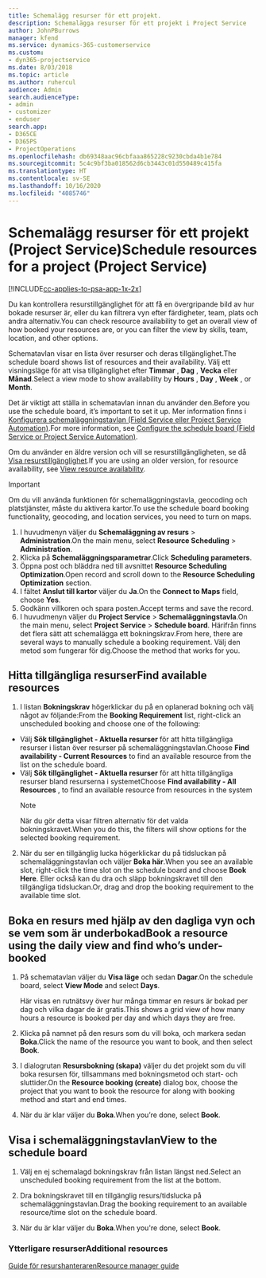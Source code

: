 ```yaml
---
title: Schemalägg resurser för ett projekt.
description: Schemalägga resurser för ett projekt i Project Service
author: JohnPBurrows
manager: kfend
ms.service: dynamics-365-customerservice
ms.custom:
- dyn365-projectservice
ms.date: 8/03/2018
ms.topic: article
ms.author: ruhercul
audience: Admin
search.audienceType:
- admin
- customizer
- enduser
search.app:
- D365CE
- D365PS
- ProjectOperations
ms.openlocfilehash: db69348aac96cbfaaa865228c9230cbda4b1e784
ms.sourcegitcommit: 5c4c9bf3ba018562d6cb3443c01d550489c415fa
ms.translationtype: HT
ms.contentlocale: sv-SE
ms.lasthandoff: 10/16/2020
ms.locfileid: "4085746"
---
```

# <a name="schedule-resources-for-a-project-project-service"></a><span data-ttu-id="388af-103">Schemalägg resurser för ett projekt (Project Service)</span><span class="sxs-lookup"><span data-stu-id="388af-103">Schedule resources for a project (Project Service)</span></span>

[!INCLUDE[cc-applies-to-psa-app-1x-2x](../includes/cc-applies-to-psa-app-1x-2x.md)]

<span data-ttu-id="388af-104">Du kan kontrollera resurstillgänglighet för att få en övergripande bild av hur bokade resurser är, eller du kan filtrera vyn efter färdigheter, team, plats och andra alternativ.</span><span class="sxs-lookup"><span data-stu-id="388af-104">You can check resource availability to get an overall view of how booked your resources are, or you can filter the view by skills, team, location, and other options.</span></span>  
  
<span data-ttu-id="388af-105">Schematavlan visar en lista över resurser och deras tillgänglighet.</span><span class="sxs-lookup"><span data-stu-id="388af-105">The schedule board shows list of resources and their availability.</span></span> <span data-ttu-id="388af-106">Välj ett visningsläge för att visa tillgänglighet efter **Timmar** , **Dag** , **Vecka** eller **Månad**.</span><span class="sxs-lookup"><span data-stu-id="388af-106">Select a view mode to show availability by **Hours** , **Day** , **Week** , or **Month**.</span></span>  
  
<span data-ttu-id="388af-107">Det är viktigt att ställa in schematavlan innan du använder den.</span><span class="sxs-lookup"><span data-stu-id="388af-107">Before you use the schedule board, it’s important to set it up.</span></span> <span data-ttu-id="388af-108">Mer information finns i [Konfigurera schemaläggningstavlan (Field Service eller Project Service Automation)](https://docs.microsoft.com/dynamics365/field-service/configure-schedule-board).</span><span class="sxs-lookup"><span data-stu-id="388af-108">For more information, see [Configure the schedule board (Field Service or Project Service Automation)](https://docs.microsoft.com/dynamics365/field-service/configure-schedule-board).</span></span>
  
<span data-ttu-id="388af-109">Om du använder en äldre version och vill se resurstillgängligheten, se då [Visa resurstillgänglighet](../psa/view-resource-availability.md).</span><span class="sxs-lookup"><span data-stu-id="388af-109">If you are using an older version, for resource availability, see [View resource availability](../psa/view-resource-availability.md).</span></span>  

> [!IMPORTANT]
>  <span data-ttu-id="388af-110">Om du vill använda funktionen för schemaläggningstavla, geocoding och platstjänster, måste du aktivera kartor.</span><span class="sxs-lookup"><span data-stu-id="388af-110">To use the schedule board booking functionality, geocoding, and location services, you need to turn on maps.</span></span>  
> 
> 1. <span data-ttu-id="388af-111">I huvudmenyn väljer du **Schemaläggning av resurs** > **Administration**.</span><span class="sxs-lookup"><span data-stu-id="388af-111">On the main menu, select **Resource Scheduling** > **Administration**.</span></span>  
> 2. <span data-ttu-id="388af-112">Klicka på **Schemaläggningsparametrar**.</span><span class="sxs-lookup"><span data-stu-id="388af-112">Click **Scheduling parameters**.</span></span>  
> 3. <span data-ttu-id="388af-113">Öppna post och bläddra ned till avsnittet **Resource Scheduling Optimization**.</span><span class="sxs-lookup"><span data-stu-id="388af-113">Open record and scroll down to the **Resource Scheduling Optimization** section.</span></span>  
> 4. <span data-ttu-id="388af-114">I fältet **Anslut till kartor** väljer du **Ja**.</span><span class="sxs-lookup"><span data-stu-id="388af-114">On the **Connect to Maps** field, choose **Yes**.</span></span>  
> 5. <span data-ttu-id="388af-115">Godkänn villkoren och spara posten.</span><span class="sxs-lookup"><span data-stu-id="388af-115">Accept terms and save the record.</span></span>  
> 6. <span data-ttu-id="388af-116">I huvudmenyn väljer du **Project Service** > **Schemaläggningstavla**.</span><span class="sxs-lookup"><span data-stu-id="388af-116">On the main menu, select **Project Service** > **Schedule board**.</span></span> <span data-ttu-id="388af-117">Härifrån finns det flera sätt att schemalägga ett bokningskrav.</span><span class="sxs-lookup"><span data-stu-id="388af-117">From here, there are several ways to manually schedule a booking requirement.</span></span> <span data-ttu-id="388af-118">Välj den metod som fungerar för dig.</span><span class="sxs-lookup"><span data-stu-id="388af-118">Choose the method that works for you.</span></span>
  
## <a name="find-available-resources"></a><span data-ttu-id="388af-119">Hitta tillgängliga resurser</span><span class="sxs-lookup"><span data-stu-id="388af-119">Find available resources</span></span>

1.  <span data-ttu-id="388af-120">I listan **Bokningskrav** högerklickar du på en oplanerad bokning och välj något av följande:</span><span class="sxs-lookup"><span data-stu-id="388af-120">From the **Booking Requirement** list, right-click an unscheduled booking and choose one of the following:</span></span>  
  
- <span data-ttu-id="388af-121">Välj **Sök tillgänglighet - Aktuella resurser** för att hitta tillgängliga resurser i listan över resurser på schemaläggningstavlan.</span><span class="sxs-lookup"><span data-stu-id="388af-121">Choose **Find availability - Current Resources** to find an available resource from the list on the schedule board.</span></span>  
- <span data-ttu-id="388af-122">Välj **Sök tillgänglighet - Aktuella resurser** för att hitta tillgängliga resurser bland resurserna i systemet</span><span class="sxs-lookup"><span data-stu-id="388af-122">Choose **Find availability - All Resources** , to find an available resource from resources in the system</span></span>  
   > [!NOTE]
   >  <span data-ttu-id="388af-123">När du gör detta visar filtren alternativ för det valda bokningskravet.</span><span class="sxs-lookup"><span data-stu-id="388af-123">When you do this, the filters will show options for the selected booking requirement.</span></span>  
  
2. <span data-ttu-id="388af-124">När du ser en tillgänglig lucka högerklickar du på tidsluckan på schemaläggningstavlan och väljer **Boka här**.</span><span class="sxs-lookup"><span data-stu-id="388af-124">When you see an available slot, right-click the time slot on the schedule board and choose **Book Here**.</span></span> <span data-ttu-id="388af-125">Eller också kan du dra och släpp bokningskravet till den tillgängliga tidsluckan.</span><span class="sxs-lookup"><span data-stu-id="388af-125">Or, drag and drop the booking requirement to the available time slot.</span></span>  
  

## <a name="book-a-resource-using-the-daily-view-and-find-whos-under-booked"></a><span data-ttu-id="388af-126">Boka en resurs med hjälp av den dagliga vyn och se vem som är underbokad</span><span class="sxs-lookup"><span data-stu-id="388af-126">Book a resource using the daily view and find who’s under-booked</span></span>
  
1.  <span data-ttu-id="388af-127">På schematavlan väljer du **Visa läge** och sedan **Dagar**.</span><span class="sxs-lookup"><span data-stu-id="388af-127">On the schedule board, select **View Mode** and select **Days**.</span></span>  
  
    <span data-ttu-id="388af-128">Här visas en rutnätsvy över hur många timmar en resurs är bokad per dag och vilka dagar de är gratis.</span><span class="sxs-lookup"><span data-stu-id="388af-128">This shows a grid view of how many hours a resource is booked per day and which days they are free.</span></span>  
  
2.  <span data-ttu-id="388af-129">Klicka på namnet på den resurs som du vill boka, och markera sedan **Boka**.</span><span class="sxs-lookup"><span data-stu-id="388af-129">Click the name of the resource you want to book, and then select **Book**.</span></span>  
  
3.  <span data-ttu-id="388af-130">I dialogrutan **Resursbokning (skapa)** väljer du det projekt som du vill boka resursen för, tillsammans med bokningsmetod och start- och sluttider.</span><span class="sxs-lookup"><span data-stu-id="388af-130">On the **Resource booking (create)** dialog box, choose the project that you want to book the resource for along with booking method and start and end times.</span></span>  
  
4.  <span data-ttu-id="388af-131">När du är klar väljer du **Boka**.</span><span class="sxs-lookup"><span data-stu-id="388af-131">When you’re done, select **Book**.</span></span>  
  
## <a name="view-to-the-schedule-board"></a><span data-ttu-id="388af-132">Visa i schemaläggningstavlan</span><span class="sxs-lookup"><span data-stu-id="388af-132">View to the schedule board</span></span>
  
1.  <span data-ttu-id="388af-133">Välj en ej schemalagd bokningskrav från listan längst ned.</span><span class="sxs-lookup"><span data-stu-id="388af-133">Select an unscheduled booking requirement from the list at the bottom.</span></span>  
  
2.  <span data-ttu-id="388af-134">Dra bokningskravet till en tillgänglig resurs/tidslucka på schemaläggningstavlan.</span><span class="sxs-lookup"><span data-stu-id="388af-134">Drag the booking requirement to an available resource/time slot on the schedule board.</span></span>  
  
3.  <span data-ttu-id="388af-135">När du är klar väljer du **Boka**.</span><span class="sxs-lookup"><span data-stu-id="388af-135">When you're done, select **Book**.</span></span>  
  
### <a name="additional-resources"></a><span data-ttu-id="388af-136">Ytterligare resurser</span><span class="sxs-lookup"><span data-stu-id="388af-136">Additional resources</span></span>  
 [<span data-ttu-id="388af-137">Guide för resurshanteraren</span><span class="sxs-lookup"><span data-stu-id="388af-137">Resource manager guide</span></span>](../psa/resource-manager-guide.md)
